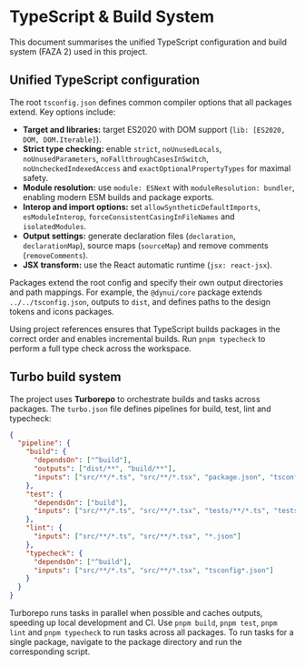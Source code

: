 # TypeScript & Build System

This document summarises the unified TypeScript configuration and build system (FAZA 2) used in this project.

## Unified TypeScript configuration

The root `tsconfig.json` defines common compiler options that all packages extend.  Key options include:

* **Target and libraries:** target ES2020 with DOM support (`lib: [ES2020, DOM, DOM.Iterable]`).
* **Strict type checking:** enable `strict`, `noUnusedLocals`, `noUnusedParameters`, `noFallthroughCasesInSwitch`, `noUncheckedIndexedAccess` and `exactOptionalPropertyTypes` for maximal safety.
* **Module resolution:** use `module: ESNext` with `moduleResolution: bundler`, enabling modern ESM builds and package exports.
* **Interop and import options:** set `allowSyntheticDefaultImports`, `esModuleInterop`, `forceConsistentCasingInFileNames` and `isolatedModules`.
* **Output settings:** generate declaration files (`declaration`, `declarationMap`), source maps (`sourceMap`) and remove comments (`removeComments`).
* **JSX transform:** use the React automatic runtime (`jsx: react-jsx`).

Packages extend the root config and specify their own output directories and path mappings.  For example, the `@dynui/core` package extends `../../tsconfig.json`, outputs to `dist`, and defines paths to the design tokens and icons packages.

Using project references ensures that TypeScript builds packages in the correct order and enables incremental builds.  Run `pnpm typecheck` to perform a full type check across the workspace.

## Turbo build system

The project uses **Turborepo** to orchestrate builds and tasks across packages.  The `turbo.json` file defines pipelines for build, test, lint and typecheck:

```json
{
  "pipeline": {
    "build": {
      "dependsOn": ["^build"],
      "outputs": ["dist/**", "build/**"],
      "inputs": ["src/**/*.ts", "src/**/*.tsx", "package.json", "tsconfig*.json"]
    },
    "test": {
      "dependsOn": ["build"],
      "inputs": ["src/**/*.ts", "src/**/*.tsx", "tests/**/*.ts", "tests/**/*.tsx"]
    },
    "lint": {
      "inputs": ["src/**/*.ts", "src/**/*.tsx", "*.json"]
    },
    "typecheck": {
      "dependsOn": ["^build"],
      "inputs": ["src/**/*.ts", "src/**/*.tsx", "tsconfig*.json"]
    }
  }
}
```

Turborepo runs tasks in parallel when possible and caches outputs, speeding up local development and CI.  Use `pnpm build`, `pnpm test`, `pnpm lint` and `pnpm typecheck` to run tasks across all packages.  To run tasks for a single package, navigate to the package directory and run the corresponding script.
